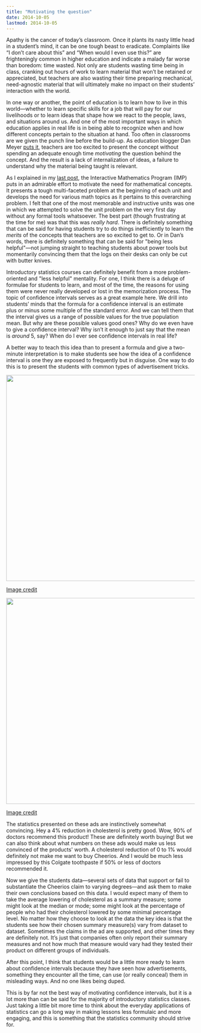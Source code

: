 ```yaml
---
title: "Motivating the question"
date: 2014-10-05
lastmod: 2014-10-05
---
```


Apathy is the cancer of today’s classroom. Once it plants its nasty little head in a student’s mind, it can be one tough beast to eradicate. Complaints like “I don’t care about this” and “When would I even use this?” are frighteningly common in higher education and indicate a malady far worse than boredom: time wasted. Not only are students wasting time being in class, cranking out hours of work to learn material that won’t be retained or appreciated, but teachers are also wasting their time preparing mechanical, need-agnostic material that will ultimately make no impact on their students’ interaction with the world.

In one way or another, the point of education is to learn how to live in this world—whether to learn specific skills for a job that will pay for our livelihoods or to learn ideas that shape how we react to the people, laws, and situations around us. And one of the most important ways in which education applies in real life is in being able to recognize when and how different concepts pertain to the situation at hand. Too often in classrooms are we given the punch line before the build-up. As education blogger Dan Meyer [puts it](http://blog.mrmeyer.com/2014/developing-the-question-needs-improvement/), teachers are too excited to present the concept without spending an adequate enough time _motivating_ the question behind the concept. And the result is a lack of internalization of ideas, a failure to understand why the material being taught is relevant.

As I explained in my [last post](perspectives%20on%20the%20interactive%20mathematics%20program.md), the Interactive Mathematics Program (IMP) puts in an admirable effort to motivate the need for mathematical concepts. It presents a tough multi-faceted problem at the beginning of each unit and develops the need for various math topics as it pertains to this overarching problem. I felt that one of the most memorable and instructive units was one in which we attempted to solve the unit problem on the very first day without any formal tools whatsoever. The best part (though frustrating at the time for me) was that this was _really hard_. There is definitely something that can be said for having students try to do things inefficiently to learn the _merits_ of the concepts that teachers are so excited to get to. Or in Dan’s words, there is definitely something that can be said for "being less helpful"—not jumping straight to teaching students about power tools but momentarily convincing them that the logs on their desks can only be cut with butter knives.

Introductory statistics courses can definitely benefit from a more problem-oriented and "less helpful" mentality. For one, I think there is a deluge of formulae for students to learn, and most of the time, the reasons for using them were never really developed or lost in the memorization process. The topic of confidence intervals serves as a great example here. We drill into students’ minds that the formula for a confidence interval is an estimate plus or minus some multiple of the standard error. And we can tell them that the interval gives us a range of possible values for the true population mean. But why are these possible values good ones? Why do we even have to give a confidence interval? Why isn’t it enough to just say that the mean is _around_ 5, say? When do I ever see confidence intervals in real life?

A better way to teach this idea than to present a formula and give a two-minute interpretation is to make students see how the idea of a confidence interval is one they are exposed to frequently but in disguise. One way to do this is to present the students with common types of advertisement tricks.


<img src="http://images.teamsugar.com/files/upl2/1/15259/20_2009/ce49a981caec0edd_cheerios.preview.jpg" width=550>
<p class="caption"><a href="http://www.popsugar.com/food/FDA-Packaged-Foods-Health-Claims-Make-Them-Drugs-3147756">Image credit</a></p>


<img src="http://lesliemyint.files.wordpress.com/2014/10/c7ae7-colgate.jpg" width=550>
<p class="caption"><a href="http://www.bitedowndeals.com/blog/category/preventive-dentistry">Image credit</a></p>

The statistics presented on these ads are instinctively somewhat convincing. Hey a 4% reduction in cholesterol is pretty good. Wow, 90% of doctors recommend this product! These are definitely worth buying! But we can also think about what numbers on these ads would make us less convinced of the products' worth. A cholesterol reduction of 0 to 1% would definitely not make me want to buy Cheerios. And I would be much less impressed by this Colgate toothpaste if 50% or less of doctors recommended it.

Now we give the students data—several sets of data that support or fail to substantiate the Cheerios claim to varying degrees—and ask them to make their own conclusions based on this data. I would expect many of them to take the average lowering of cholesterol as a summary measure; some might look at the median or mode; some might look at the percentage of people who had their cholesterol lowered by some minimal percentage level. No matter how they choose to look at the data the key idea is that the students see how their chosen summary measure(s) vary from dataset to dataset. Sometimes the claims in the ad are supported, and other times they are definitely not. It’s just that companies often only report their summary measures and not how much that measure would vary had they tested their product on different groups of individuals.

After this point, I think that students would be a little more ready to learn about confidence intervals because they have seen how advertisements, something they encounter all the time, can use (or really conceal) them in misleading ways. And no one likes being duped.

This is by far not the best way of motivating confidence intervals, but it is a lot more than can be said for the majority of introductory statistics classes. Just taking a little bit more time to think about the everyday applications of statistics can go a long way in making lessons less formulaic and more engaging, and this is something that the statistics community should strive for.
